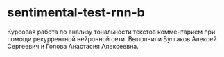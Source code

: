 # sentimental-test-rnn-b
Курсовая работа по анализу тональности текстов комментарием при помощи рекуррентной нейронной сети.
Выполнили Булгаков Алексей Сергеевич и Голова Анастасия Алексеевна.
